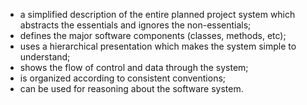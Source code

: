 

- a simplified description of the entire planned project system which abstracts the essentials and ignores the non-essentials;
- defines the major software components (classes, methods, etc);
- uses a hierarchical presentation which makes the system simple to understand;
- shows the flow of control and data through the system;
- is organized according to consistent conventions;
- can be used for reasoning about the software system.

